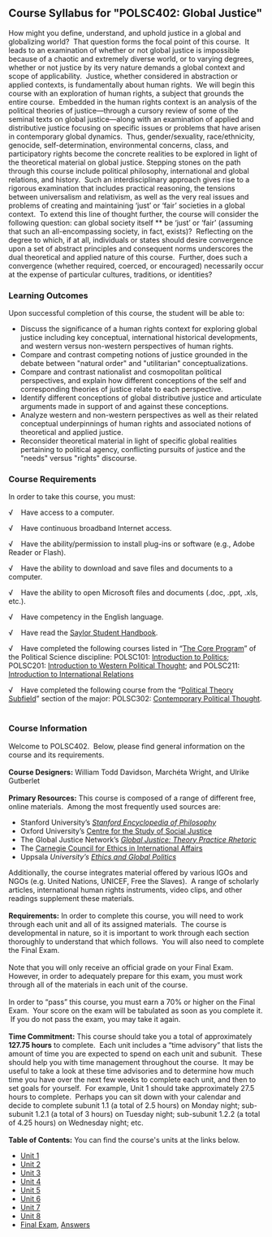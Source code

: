 Course Syllabus for "POLSC402: Global Justice"
----------------------------------------------

How might you define, understand, and uphold justice in a global and
globalizing world?  That question forms the focal point of this course.
 It leads to an examination of whether or not global justice is
impossible because of a chaotic and extremely diverse world, or to
varying degrees, whether or not justice by its very nature demands a
global context and scope of applicability.  Justice, whether considered
in abstraction or applied contexts, is fundamentally about human rights.
 We will begin this course with an exploration of human rights, a
subject that grounds the entire course.  Embedded in the human rights
context is an analysis of the political theories of justice—through a
cursory review of some of the seminal texts on global justice—along with
an examination of applied and distributive justice focusing on specific
issues or problems that have arisen in contemporary global dynamics.
 Thus, gender/sexuality, race/ethnicity, genocide, self-determination,
environmental concerns, class, and participatory rights become the
concrete realities to be explored in light of the theoretical material
on global justice. Stepping stones on the path through this course
include political philosophy, international and global relations, and
history.  Such an interdisciplinary approach gives rise to a rigorous
examination that includes practical reasoning, the tensions between
universalism and relativism, as well as the very real issues and
problems of creating and maintaining ‘just’ or ‘fair’ societies in a
global context.  To extend this line of thought further, the course will
consider the following question: can global society itself ** be ‘just’
or ‘fair’ (assuming that such an all-encompassing society, in fact,
exists)?  Reflecting on the degree to which, if at all, individuals or
states should desire convergence upon a set of abstract principles and
consequent norms underscores the dual theoretical and applied nature of
this course.  Further, does such a convergence (whether required,
coerced, or encouraged) necessarily occur at the expense of particular
cultures, traditions, or identities?

### Learning Outcomes

Upon successful completion of this course, the student will be able
to:  

-   Discuss the significance of a human rights context for exploring
    global justice including key conceptual, international historical
    developments, and western versus non-western perspectives of human
    rights.
-   Compare and contrast competing notions of justice grounded in the
    debate between "natural order" and "utilitarian" conceptualizations.
-   Compare and contrast nationalist and cosmopolitan political
    perspectives, and explain how different conceptions of the self and
    corresponding theories of justice relate to each perspective. 
-   Identify different conceptions of global distributive justice and
    articulate arguments made in support of and against these
    conceptions.
-   Analyze western and non-western perspectives as well as their
    related conceptual underpinnings of human rights and associated
    notions of theoretical and applied justice.
-   Reconsider theoretical material in light of specific global
    realities pertaining to political agency, conflicting pursuits of
    justice and the "needs" versus "rights" discourse.

### Course Requirements

In order to take this course, you must:  
  
 √    Have access to a computer.  
  
 √    Have continuous broadband Internet access.  
  
 √    Have the ability/permission to install plug-ins or software (e.g.,
Adobe Reader or Flash).  
  
 √    Have the ability to download and save files and documents to a
computer.  
  
 √    Have the ability to open Microsoft files and documents (.doc,
.ppt, .xls, etc.).  
  
 √    Have competency in the English language.  
  
 √    Have read the [Saylor Student
Handbook](http://www.saylor.org/site/wp-content/uploads/2012/05/Saylor-StudentHandbook.pdf).  
  
 √    Have completed the following courses listed in “[The Core
Program](http://www.saylor.org/majors/political-science/)” of the
Political Science discipline: POLSC101: [Introduction to
Politics](http://www.saylor.org/courses/polsc101/); POLSC201:
[Introduction to Western Political
Thought](http://www.saylor.org/courses/polsc201/); and POLSC211:
[Introduction to International
Relations](http://www.saylor.org/courses/polsc211/)  
  
 √    Have completed the following course from the “[Political Theory
Subfield](http://www.saylor.org/majors/political-science/)” section of
the major: POLSC302: [Contemporary Political
Thought](http://www.saylor.org/courses/polsc302/).  

### Course Information

Welcome to POLSC402.  Below, please find general information on the
course and its requirements.  
    
 **Course Designers:** William Todd Davidson, Marchéta Wright, and
Ulrike Gutberlet  
    
 **Primary Resources:** This course is composed of a range of different
free, online materials.  Among the most frequently used sources are:  

-   Stanford University’s [*Stanford Encyclopedia of
    Philosophy*](http://plato.stanford.edu/)
-   Oxford University’s [Centre for the Study of Social
    Justice](http://social-justice.politics.ox.ac.uk/)
-   The Global Justice Network’s [*Global Justice: Theory Practice
    Rhetoric*](http://www.theglobaljusticenetwork.org/journal)
-   The [Carnegie Council for Ethics in International
    Affairs](http://www.carnegiecouncil.org/index.html)
-   Uppsala *University’s* *[Ethics and Global
    Politics](http://www.ethicsandglobalpolitics.net/index.php/egp/index)*

Additionally, the course integrates material offered by various IGOs and
NGOs (e.g. United Nations, UNICEF, Free the Slaves).  A range of
scholarly articles, international human rights instruments, video clips,
and other readings supplement these materials.  
    
 **Requirements:** In order to complete this course, you will need to
work through each unit and all of its assigned materials.  The course is
developmental in nature, so it is important to work through each section
thoroughly to understand that which follows.  You will also need to
complete the Final Exam.  
    
 Note that you will only receive an official grade on your Final Exam. 
However, in order to adequately prepare for this exam, you must work
through all of the materials in each unit of the course.  
    
 In order to “pass” this course, you must earn a 70% or higher on the
Final Exam.  Your score on the exam will be tabulated as soon as you
complete it.  If you do not pass the exam, you may take it again.  
    
 **Time Commitment:** This course should take you a total of
approximately **127.75 hours** to complete.  Each unit includes a “time
advisory” that lists the amount of time you are expected to spend on
each unit and subunit.  These should help you with time management
throughout the course.  It may be useful to take a look at these time
advisories and to determine how much time you have over the next few
weeks to complete each unit, and then to set goals for yourself.  For
example, Unit 1 should take approximately 27.5 hours to complete. 
Perhaps you can sit down with your calendar and decide to complete
subunit 1.1 (a total of 2.5 hours) on Monday night; sub-subunit 1.2.1 (a
total of 3 hours) on Tuesday night; sub-subunit 1.2.2 (a total of 4.25
hours) on Wednesday night; etc.  
    
**Table of Contents:** You can find the course's units at the links below.

- [Unit 1](https://legacy.saylor.org/polsc402/Unit01/)
- [Unit 2](https://legacy.saylor.org/polsc402/Unit02/)
- [Unit 3](https://legacy.saylor.org/polsc402/Unit03/)
- [Unit 4](https://legacy.saylor.org/polsc402/Unit04/)
- [Unit 5](https://legacy.saylor.org/polsc402/Unit05/)
- [Unit 6](https://legacy.saylor.org/polsc402/Unit06/)
- [Unit 7](https://legacy.saylor.org/polsc402/Unit07/)
- [Unit 8](https://legacy.saylor.org/polsc402/Unit08/)
- [Final Exam](http://saylordotorg.github.io/LegacyExams/POLSC/POLSC402/POLSC402-FinalExam.html), [Answers](http://saylordotorg.github.io/LegacyExams/POLSC/POLSC402/POLSC402-FinalExam-Answers.html)

